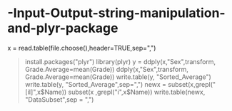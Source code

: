 # -Input-Output-string-manipulation-and-plyr-package
x = read.table(file.choose(),header=TRUE,sep=",")
> install.packages("plyr")
library(plyr)
> y = ddply(x,"Sex",transform, Grade.Average=mean(Grade))
> ddply(x,"Sex",transform, Grade.Average=mean(Grade))
> write.table(y, "Sorted_Average")
> write.table(y, "Sorted_Average",sep=",")
> newx = subset(x,grepl("[iI]",x$Name))
> subset(x ,grepl("i",x$Name))
write.table(newx, "DataSubset",sep = ",")
